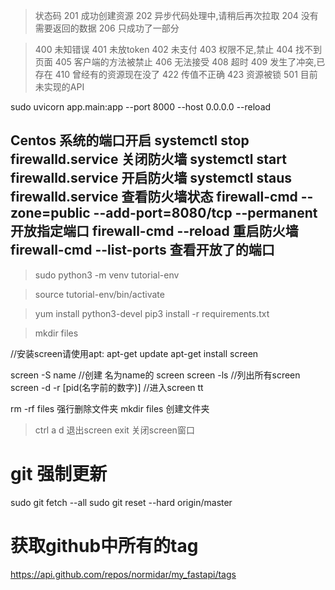 
> 状态码
201 成功创建资源
202 异步代码处理中,请稍后再次拉取
204 没有需要返回的数据
206 只成功了一部分

> 400 未知错误
401 未放token
402 未支付
403 权限不足,禁止
404 找不到页面
405 客户端的方法被禁止
406 无法接受
408 超时
409 发生了冲突,已存在
410 曾经有的资源现在没了
422 传值不正确
423 资源被锁
501 目前未实现的API


sudo uvicorn app.main:app --port 8000 --host 0.0.0.0 --reload

Centos 系统的端口开启
systemctl stop firewalld.service    关闭防火墙
systemctl start firewalld.service   开启防火墙
systemctl staus firewalld.service   查看防火墙状态
firewall-cmd --zone=public --add-port=8080/tcp --permanent 开放指定端口
firewall-cmd --reload      重启防火墙
firewall-cmd --list-ports  查看开放了的端口
----------------------------------------------------------------


>sudo python3 -m venv tutorial-env 

>source tutorial-env/bin/activate 

>yum install python3-devel
>pip3 install -r requirements.txt 

>mkdir files

<!-- source venv/bin/activate -->

//安装screen请使用apt:
apt-get update
apt-get install screen

screen -S name  //创建 名为name的 screen
screen -ls  //列出所有screen
screen -d -r [pid(名字前的数字)]  //进入screen tt

rm -rf files 强行删除文件夹
mkdir files 创建文件夹

> ctrl a d 退出screen
> exit 关闭screen窗口

# git 强制更新
sudo git fetch --all
sudo git reset --hard origin/master

# 获取github中所有的tag
https://api.github.com/repos/normidar/my_fastapi/tags
